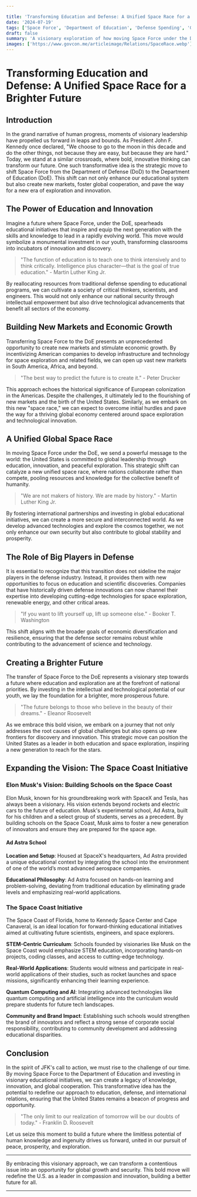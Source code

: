 ```yaml
---

title: 'Transforming Education and Defense: A Unified Space Race for a Brighter Future'
date: '2024-07-19'
tags: ['Space Force', 'Department of Education', 'Defense Spending', 'Global Development', 'Scientific Advancements', 'Global Cooperation']
draft: false
summary: 'A visionary exploration of how moving Space Force under the Department of Education can revolutionize both education and defense. This article delves into the potential for creating smarter citizens, fostering global cooperation, and opening new markets, all while embracing the spirit of exploration and innovation.'
images: ['https://www.govcon.me/articleimage/Relations/SpaceRace.webp']
---
```


# Transforming Education and Defense: A Unified Space Race for a Brighter Future

## Introduction

In the grand narrative of human progress, moments of visionary leadership have propelled us forward in leaps and bounds. As President John F. Kennedy once declared, "We choose to go to the moon in this decade and do the other things, not because they are easy, but because they are hard." Today, we stand at a similar crossroads, where bold, innovative thinking can transform our future. One such transformative idea is the strategic move to shift Space Force from the Department of Defense (DoD) to the Department of Education (DoE). This shift can not only enhance our educational system but also create new markets, foster global cooperation, and pave the way for a new era of exploration and innovation.

## The Power of Education and Innovation

Imagine a future where Space Force, under the DoE, spearheads educational initiatives that inspire and equip the next generation with the skills and knowledge to lead in a rapidly evolving world. This move would symbolize a monumental investment in our youth, transforming classrooms into incubators of innovation and discovery.

> "The function of education is to teach one to think intensively and to think critically. Intelligence plus character—that is the goal of true education." - Martin Luther King Jr.

By reallocating resources from traditional defense spending to educational programs, we can cultivate a society of critical thinkers, scientists, and engineers. This would not only enhance our national security through intellectual empowerment but also drive technological advancements that benefit all sectors of the economy.

## Building New Markets and Economic Growth

Transferring Space Force to the DoE presents an unprecedented opportunity to create new markets and stimulate economic growth. By incentivizing American companies to develop infrastructure and technology for space exploration and related fields, we can open up vast new markets in South America, Africa, and beyond.

> "The best way to predict the future is to create it." - Peter Drucker

This approach echoes the historical significance of European colonization in the Americas. Despite the challenges, it ultimately led to the flourishing of new markets and the birth of the United States. Similarly, as we embark on this new "space race," we can expect to overcome initial hurdles and pave the way for a thriving global economy centered around space exploration and technological innovation.

## A Unified Global Space Race

In moving Space Force under the DoE, we send a powerful message to the world: the United States is committed to global leadership through education, innovation, and peaceful exploration. This strategic shift can catalyze a new unified space race, where nations collaborate rather than compete, pooling resources and knowledge for the collective benefit of humanity.

> "We are not makers of history. We are made by history." - Martin Luther King Jr.

By fostering international partnerships and investing in global educational initiatives, we can create a more secure and interconnected world. As we develop advanced technologies and explore the cosmos together, we not only enhance our own security but also contribute to global stability and prosperity.

## The Role of Big Players in Defense

It is essential to recognize that this transition does not sideline the major players in the defense industry. Instead, it provides them with new opportunities to focus on education and scientific discoveries. Companies that have historically driven defense innovations can now channel their expertise into developing cutting-edge technologies for space exploration, renewable energy, and other critical areas.

> "If you want to lift yourself up, lift up someone else." - Booker T. Washington

This shift aligns with the broader goals of economic diversification and resilience, ensuring that the defense sector remains robust while contributing to the advancement of science and technology.

## Creating a Brighter Future

The transfer of Space Force to the DoE represents a visionary step towards a future where education and exploration are at the forefront of national priorities. By investing in the intellectual and technological potential of our youth, we lay the foundation for a brighter, more prosperous future.

> "The future belongs to those who believe in the beauty of their dreams." - Eleanor Roosevelt

As we embrace this bold vision, we embark on a journey that not only addresses the root causes of global challenges but also opens up new frontiers for discovery and innovation. This strategic move can position the United States as a leader in both education and space exploration, inspiring a new generation to reach for the stars.

## Expanding the Vision: The Space Coast Initiative

### Elon Musk's Vision: Building Schools on the Space Coast

Elon Musk, known for his groundbreaking work with SpaceX and Tesla, has always been a visionary. His vision extends beyond rockets and electric cars to the future of education. Musk's experimental school, Ad Astra, built for his children and a select group of students, serves as a precedent. By building schools on the Space Coast, Musk aims to foster a new generation of innovators and ensure they are prepared for the space age.

#### Ad Astra School

**Location and Setup**: Housed at SpaceX's headquarters, Ad Astra provided a unique educational context by integrating the school into the environment of one of the world’s most advanced aerospace companies.

**Educational Philosophy**: Ad Astra focused on hands-on learning and problem-solving, deviating from traditional education by eliminating grade levels and emphasizing real-world applications.

### The Space Coast Initiative

The Space Coast of Florida, home to Kennedy Space Center and Cape Canaveral, is an ideal location for forward-thinking educational initiatives aimed at cultivating future scientists, engineers, and space explorers.

**STEM-Centric Curriculum**: Schools founded by visionaries like Musk on the Space Coast would emphasize STEM education, incorporating hands-on projects, coding classes, and access to cutting-edge technology.

**Real-World Applications**: Students would witness and participate in real-world applications of their studies, such as rocket launches and space missions, significantly enhancing their learning experience.

**Quantum Computing and AI**: Integrating advanced technologies like quantum computing and artificial intelligence into the curriculum would prepare students for future tech landscapes.

**Community and Brand Impact**: Establishing such schools would strengthen the brand of innovators and reflect a strong sense of corporate social responsibility, contributing to community development and addressing educational disparities.

## Conclusion

In the spirit of JFK's call to action, we must rise to the challenge of our time. By moving Space Force to the Department of Education and investing in visionary educational initiatives, we can create a legacy of knowledge, innovation, and global cooperation. This transformative idea has the potential to redefine our approach to education, defense, and international relations, ensuring that the United States remains a beacon of progress and opportunity.

> "The only limit to our realization of tomorrow will be our doubts of today." - Franklin D. Roosevelt

Let us seize this moment to build a future where the limitless potential of human knowledge and ingenuity drives us forward, united in our pursuit of peace, prosperity, and exploration.

---

By embracing this visionary approach, we can transform a contentious issue into an opportunity for global growth and security. This bold move will redefine the U.S. as a leader in compassion and innovation, building a better future for all.

---